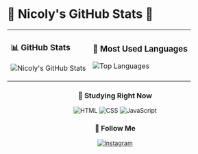 # 🌸 Nicoly's GitHub Stats 🌸

<div align="center">

<table>
<tr>
<td>

### 📊 GitHub Stats

![Nicoly's GitHub Stats](https://github-readme-stats.vercel.app/api?username=rosariuns&show_icons=true&theme=react&hide_border=true&title_color=ff69b4&icon_color=ff69b4&text_color=ffb6c1&bg_color=0d1117)

</td>
<td>

### 💖 Most Used Languages

![Top Languages](https://github-readme-stats.vercel.app/api/top-langs/?username=rosariuns&layout=compact&theme=react&hide_border=true&title_color=ff69b4&text_color=ffb6c1&bg_color=0d1117)

</td>
</tr>
</table>

### 🌟 Studying Right Now

![HTML](https://img.shields.io/badge/HTML5-72.5%25-ff69b4?style=for-the-badge&logo=html5&logoColor=white)
![CSS](https://img.shields.io/badge/CSS3-24.37%25-ffb6c1?style=for-the-badge&logo=css3&logoColor=white)
![JavaScript](https://img.shields.io/badge/JavaScript-3.11%25-ffc0cb?style=for-the-badge&logo=javascript&logoColor=white)

### 🌷 Follow Me

[![Instagram](https://img.shields.io/badge/Instagram-FF69B4?style=for-the-badge&logo=instagram&logoColor=white)](https://www.instagram.com/seuusuario)

</div>
